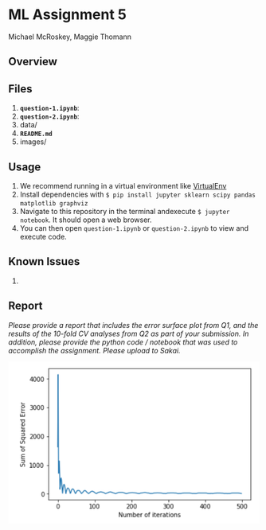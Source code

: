 # ML Assignment 5
Michael McRoskey, Maggie Thomann

## Overview


## Files
1. **`question-1.ipynb`**:
2. **`question-2.ipynb`**:
3. data/
4. **`README.md`**
5. images/

## Usage
1. We recommend running in a virtual environment like [VirtualEnv](https://virtualenv.pypa.io/en/stable/)
2. Install dependencies with `$ pip install jupyter sklearn scipy pandas matplotlib graphviz`
3. Navigate to this repository in the terminal andexecute `$ jupyter notebook`. It should open a web browser.
4. You can then open `question-1.ipynb` or `question-2.ipynb` to view and execute code.

## Known Issues

1. 

## Report


*Please provide a report that includes the error surface plot from Q1, and the results of the 10-fold CV analyses from Q2 as part of your submission. In addition, please provide the python code / notebook that was used to accomplish the assignment. Please upload to Sakai.*

![Alt text](images/q1.png?raw=true "Error Surface Plot from Q1")